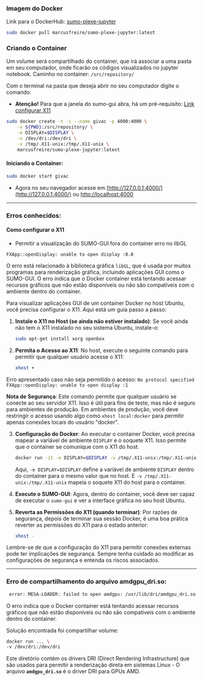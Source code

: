 ### Imagem do Docker
Link para o DockerHub: [sumo-plexe-jupyter](https://hub.docker.com/r/marcusfreire/sumo-plexe-jupyter)
```bash
sudo docker pull marcusfreire/sumo-plexe-jupyter:latest
 ```

### Criando o Container
Um volume será compartilhado do container, que irá associar a uma pasta em seu computador, onde ficarão os códigos visualizados no jupyter notebook. Caminho no container: `/src/repository/`

Com o terminal na pasta que deseja abrir no seu computador digite o comando: 
* **Atenção!** Para que a janela do sumo-gui abra, há um pré-requisito: [Link configurar X11](#como-configurar-o-x11)

```bash
sudo docker create -t -i --name givac -p 4000:4000 \
    -v ${PWD}:/src/repository/ \
    -e DISPLAY=$DISPLAY \
    -v /dev/dri:/dev/dri \
    -v /tmp/.X11-unix:/tmp/.X11-unix \
    marcusfreire/sumo-plexe-jupyter:latest
 ```
 
 #### Iniciando o Container:
 ```bash
sudo docker start givac
 ```
 * Agora no seu navegador acesse em [http://127.0.0.1:4000/](http://127.0.0.1:4000/) ou [http://localhost:4000](http://localhost:4000/)


---
### Erros conhecidos:

 #### Como configurar o X11 
 * Permitir a visualização do SUMO-GUI fora do container erro no libGL

`FXApp::openDisplay: unable to open display :0.0`
 
O erro está relacionado à biblioteca gráfica `libGL`, que é usada por muitos programas para renderização gráfica, incluindo aplicações GUI como o SUMO-GUI. O erro indica que o Docker container está tentando acessar recursos gráficos que não estão disponíveis ou não são compatíveis com o ambiente dentro do container.

Para visualizar aplicações GUI de um container Docker no host Ubuntu, você precisa configurar o X11. Aqui está um guia passo a passo:

1. **Instale o X11 no Host (se ainda não estiver instalado)**:
   Se você ainda não tem o X11 instalado no seu sistema Ubuntu, instale-o:
   ```bash
   sudo apt-get install xorg openbox
   ```

2. **Permita o Acesso ao X11**:
   No host, execute o seguinte comando para permitir que qualquer usuário acesse o X11:
   ```bash
   xhost +
   ```
Erro apresentado caso não seja permitido o acesso:
`No protocol specified
FXApp::openDisplay: unable to open display :1`

   **Nota de Segurança**: Este comando permite que qualquer usuário se conecte ao seu servidor X11. Isso é útil para fins de teste, mas não é seguro para ambientes de produção. Em ambientes de produção, você deve restringir o acesso usando algo como `xhost local:docker` para permitir apenas conexões locais do usuário "docker".

3. **Configuração do Docker**:
   Ao executar o container Docker, você precisa mapear a variável de ambiente `DISPLAY` e o soquete X11. Isso permite que o container se comunique com o X11 do host.

   ```bash
   docker run -it -e DISPLAY=$DISPLAY -v /tmp/.X11-unix:/tmp/.X11-unix ubuntu-plexe-omnet-sumo-jupyter
   ```

   Aqui, `-e DISPLAY=$DISPLAY` define a variável de ambiente `DISPLAY` dentro do container para o mesmo valor que no host. E `-v /tmp/.X11-unix:/tmp/.X11-unix` mapeia o soquete X11 do host para o container.

4. **Execute o SUMO-GUI**:
   Agora, dentro do container, você deve ser capaz de executar o `sumo-gui` e ver a interface gráfica no seu host Ubuntu.

5. **Reverta as Permissões do X11 (quando terminar)**:
   Por razões de segurança, depois de terminar sua sessão Docker, é uma boa prática reverter as permissões do X11 para o estado anterior:
   ```bash
   xhost -
   ```

Lembre-se de que a configuração do X11 para permitir conexões externas pode ter implicações de segurança. Sempre tenha cuidado ao modificar as configurações de segurança e entenda os riscos associados.


---

### Erro de compartilhamento do arquivo amdgpu_dri.so:

```bash
 error: MESA-LOADER: failed to open amdgpu: /usr/lib/dri/amdgpu_dri.so: cannot open shared object file
 ```

 O erro indica que o Docker container está tentando acessar recursos gráficos que não estão disponíveis ou não são compatíveis com o ambiente dentro do container.

 Solução encontrada foi compartilhar volume:
```bash
docker run ... \
-v /dev/dri:/dev/dri
 ```
 Este diretório contém os drivers DRI (Direct Rendering Infrastructure) que são usados para permitir a renderização direta em sistemas Linux - O arquivo **`amdgpu_dri.so`** é o driver DRI para GPUs AMD.